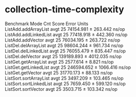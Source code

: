 # collection-time-complexity

Benchmark                Mode  Cnt       Score      Error  Units <br/>
ListAdd.addArrayList     avgt   25   74154.981 ±  263.442  ns/op <br/>
ListAdd.addLinkedList    avgt   25   77418.918 ±  442.360  ns/op <br/>
ListAdd.addVector        avgt   25   76034.195 ±  263.722  ns/op <br/>
ListDel.delArrayList     avgt   25   98604.244 ±  961.734  ns/op <br/>
ListDel.delLinkedList    avgt   25   76055.479 ±  835.447  ns/op <br/>
ListDel.delVector        avgt   25  139189.893 ± 4012.035  ns/op <br/>
ListGet.getArrayList     avgt   25    2577.614 ±    8.821  ns/op <br/>
ListGet.getLinkedList    avgt   25  246594.652 ± 1066.416  ns/op <br/>
ListGet.getVector        avgt   25   31770.173 ±   88.133  ns/op <br/>
ListSort.sortArrayList   avgt   25    3497.209 ±  103.465  ns/op <br/>
ListSort.sortLinkedList  avgt   25    7659.450 ±  599.120  ns/op <br/>
ListSort.sortVector      avgt   25    3503.715 ±  103.342  ns/op <br/>